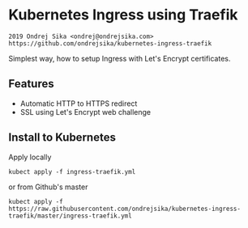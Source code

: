 # Kubernetes Ingress using Traefik

    2019 Ondrej Sika <ondrej@ondrejsika.com>
    https://github.com/ondrejsika/kubernetes-ingress-traefik

Simplest way, how to setup Ingress with Let's Encrypt certificates.


## Features

- Automatic HTTP to HTTPS redirect
- SSL using Let's Encrypt web challenge


## Install to Kubernetes

Apply locally

```
kubect apply -f ingress-traefik.yml
```

or from Github's master

```
kubect apply -f https://raw.githubusercontent.com/ondrejsika/kubernetes-ingress-traefik/master/ingress-traefik.yml
```